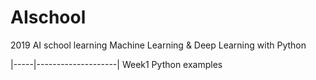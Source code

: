 # AIschool
2019 AI school learning Machine Learning &amp; Deep Learning with Python

|-----|--------------------|
 Week1    Python examples
